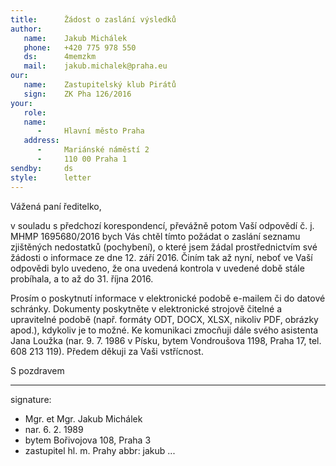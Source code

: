 ```yaml
---
title:      Žádost o zaslání výsledků 
author:
   name:    Jakub Michálek
   phone:   +420 775 978 550
   ds:      4memzkm
   mail:    jakub.michalek@praha.eu
our:
   name:    Zastupitelský klub Pirátů
   sign:    ZK Pha 126/2016
your:
   role:    
   name:    
      -     Hlavní město Praha
   address:
      -     Mariánské náměstí 2
      -     110 00 Praha 1
sendby:     ds
style:      letter
---
```


Vážená paní ředitelko,

v souladu s předchozí korespondencí, převážně potom Vaší odpovědí č. j. MHMP 1695680/2016 bych Vás chtěl tímto požádat o zaslání seznamu zjištěných nedostatků (pochybení), o které jsem žádal prostřednictvím své žádosti o informace ze dne 12. září 2016. Činím tak až nyní, neboť ve Vaší odpovědi bylo uvedeno, že ona uvedená kontrola v uvedené době stále probíhala, a to až do 31. října 2016.

Prosím o poskytnutí informace v elektronické podobě e-mailem či do datové schránky. Dokumenty poskytněte v elektronické strojově čitelné a upravitelné podobě (např. formáty ODT, DOCX, XLSX, nikoliv PDF, obrázky apod.), kdykoliv je to možné. Ke komunikaci zmocňuji dále svého asistenta Jana Loužka (nar. 9. 7. 1986 v Písku, bytem Vondroušova 1198, Praha 17, tel. 608 213 119). Předem děkuji za Vaši vstřícnost. 

S pozdravem

---
signature:
  - Mgr. et Mgr. Jakub Michálek
  - nar. 6. 2. 1989
  - bytem Bořivojova 108, Praha 3
  - zastupitel hl. m. Prahy
abbr:       jakub
...
